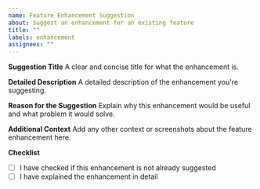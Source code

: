 ```yaml
---
name: Feature Enhancement Suggestion
about: Suggest an enhancement for an existing feature
title: ""
labels: enhancement
assignees: ""
---
```


**Suggestion Title**
A clear and concise title for what the enhancement is.

**Detailed Description**
A detailed description of the enhancement you're suggesting.

**Reason for the Suggestion**
Explain why this enhancement would be useful and what problem it would solve.

**Additional Context**
Add any other context or screenshots about the feature enhancement here.

**Checklist**

- [ ] I have checked if this enhancement is not already suggested
- [ ] I have explained the enhancement in detail
